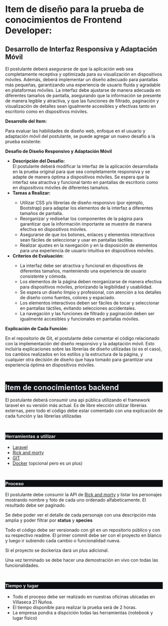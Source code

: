 
<h1 class="p1"><span class="s1">Item de diseño para la prueba de conocimientos de Frontend Developer:</span></h1>
<h2 class="p1"><span class="s1"><b>Desarrollo de Interfaz Responsiva y Adaptación Móvil</b></span></h2>
<p class="p1"><span class="s1">El postulante deberá asegurarse de que la aplicación web sea completamente receptiva y optimizada para su visualización en dispositivos móviles. Además, deberá implementar un diseño adecuado para pantallas más pequeñas, garantizando una experiencia de usuario fluida y agradable en plataformas móviles. La interfaz debe ajustarse de manera adecuada en diferentes tamaños de pantalla, asegurando que la información se presente de manera legible y atractiva, y que las funciones de filtrado, paginación y visualización de detalles sean igualmente accesibles y efectivas tanto en escritorio como en dispositivos móviles.</span></p>
<p class="p1"><span class="s1"><b>Desarrollo del Item:</b></span></p>
<p class="p1"><span class="s1">Para evaluar las habilidades de diseño web, enfoque en el usuario y adaptación móvil del postulante, se puede agregar un nuevo desafío a la prueba existente:</span></p>
<p class="p1"><span class="s1"><b>Desafío de Diseño Responsivo y Adaptación Móvil</b></span></p>
<ul class="ul1">
  <li class="li2"><span class="s2"><b></b></span><span class="s3"><b>Descripción del Desafío:</b></span><span class="s1"><br>
</span><span class="s3">El postulante deberá modificar la interfaz de la aplicación desarrollada en la prueba original para que sea completamente responsiva y se adapte de manera óptima a dispositivos móviles. Se espera que la interfaz sea atractiva y funcional tanto en pantallas de escritorio como en dispositivos móviles de diferentes tamaños.</span><span class="s1"><br>
</span></li>
  <li class="li2"><span class="s2"><b></b></span><span class="s3"><b>Tareas a Realizar:</b></span></li>
  <ul class="ul2">
    <li class="li2"><span class="s2"></span><span class="s3">Utilizar CSS y/o librerías de diseño responsivo (por ejemplo, Bootstrap) para adaptar los elementos de la interfaz a diferentes tamaños de pantalla.</span></li>
    <li class="li2"><span class="s2"></span><span class="s3">Reorganizar y rediseñar los componentes de la página para garantizar que la información importante se muestre de manera efectiva en dispositivos móviles.</span></li>
    <li class="li2"><span class="s2"></span><span class="s3">Asegurarse de que los botones, enlaces y elementos interactivos sean fáciles de seleccionar y usar en pantallas táctiles.</span></li>
    <li class="li2"><span class="s2"></span><span class="s3">Realizar ajustes en la navegación y en la disposición de elementos para una experiencia de usuario intuitiva en dispositivos móviles.</span></li>
  </ul>
  <li class="li2"><span class="s2"><b></b></span><span class="s3"><b>Criterios de Evaluación:</b></span></li>
  <ul class="ul2">
    <li class="li2"><span class="s2"></span><span class="s3">La interfaz debe ser atractiva y funcional en dispositivos de diferentes tamaños, manteniendo una experiencia de usuario consistente y cómoda.</span></li>
    <li class="li2"><span class="s2"></span><span class="s3">Los elementos de la página deben reorganizarse de manera efectiva para dispositivos móviles, priorizando la legibilidad y usabilidad.</span></li>
    <li class="li2"><span class="s2"></span><span class="s3">Se espera un diseño limpio y profesional, con atención a los detalles de diseño como fuentes, colores y espaciado.</span></li>
    <li class="li2"><span class="s2"></span><span class="s3">Los elementos interactivos deben ser fáciles de tocar y seleccionar en pantallas táctiles, evitando selecciones accidentales.</span></li>
    <li class="li2"><span class="s2"></span><span class="s3">La navegación y las funciones de filtrado y paginación deben ser igualmente accesibles y funcionales en pantallas móviles.</span></li>
  </ul>
</ul>
<p class="p1"><span class="s1"><b>Explicación de Cada Función:</b></span></p>
<p class="p1"><span class="s1">En el repositorio de Git, el postulante debe comentar el código relacionado con la implementación del diseño responsivo y la adaptación móvil. Esto incluiría explicaciones sobre las librerías de diseño utilizadas (si es el caso), los cambios realizados en los estilos y la estructura de la página, y cualquier otra decisión de diseño que haya tomado para garantizar una experiencia óptima en dispositivos móviles.</span></p>
<p class="p3"><span class="s1"></span><br></p>
<h1 style="margin: 0.0px 0.0px 16.0px 0.0px; line-height: 30.0px; font: 24.0px 'Helvetica Neue'; color: #e0e8f0; -webkit-text-stroke: #e0e8f0; background-color: #0c0e12"><span class="s1"><b>Item de conocimientos backend</b></span></h1>
<p class="p5"><span class="s1">El postulante deberá consumir una api pública utilizando el framework laravel en su versión más actual. Es de libre elección utilizar librerias externas, pero todo el código debe estar comentado con una explicación de cada función y las librerias utilizadas</span></p>
<p class="p6"><span class="s1"><b></b></span><br></p>
<h3 style="margin: 0.0px 0.0px 16.0px 0.0px; line-height: 18.0px; font: 15.0px 'Helvetica Neue'; color: #e0e8f0; -webkit-text-stroke: #e0e8f0; background-color: #0c0e12"><span class="s1"><b>Herramientas a utilizar</b></span></h3>
<ul class="ul2">
  <li class="li8"><span class="s4"><a href="https://laravel.com/"><span class="s1">Laravel</span></a></span></li>
  <li class="li8"><span class="s4"><a href="https://rickandmortyapi.com/"><span class="s1">Rick and morty</span></a></span></li>
  <li class="li8"><span class="s4"><a href="https://git-scm.com/"><span class="s1">GIT</span></a></span></li>
  <li class="li8"><span class="s4"><a href="https://www.docker.com/"><span class="s1">Docker</span></a></span><span class="s5"> (opcional pero es un plus)</span></li>
</ul>
<p class="p6"><span class="s1"><b></b></span><br></p>
<h3 style="margin: 0.0px 0.0px 16.0px 0.0px; line-height: 18.0px; font: 15.0px 'Helvetica Neue'; color: #e0e8f0; -webkit-text-stroke: #e0e8f0; background-color: #0c0e12"><span class="s1"><b>Proceso</b></span></h3>
<p class="p5"><span class="s1">El postulante debe consumir la API de <a href="https://rickandmortyapi.com/"><span class="s6">Rick and morty</span></a> y listar los personajes mostrando nombre y foto de cada uno ordenado alfabeticamente. El resultado debe ser paginado.</span></p>
<p class="p5"><span class="s1">Se debe poder ver el detalle de cada personaje con una descripción más amplia y poder filtrar por <b>status</b> y <b>species</b></span></p>
<p class="p5"><span class="s1">Todo el código debe ser versionado con git en un repositorio público y con su respectivo readme. El primer commit debe ser con el proyecto en blanco y luego ir subiendo cada cambio o funcionalidad nueva.</span></p>
<p class="p5"><span class="s1">Si el proyecto se dockeriza dará un plus adicional.</span></p>
<p class="p5"><span class="s1">Una vez terminado se debe hacer una demostración en vivo con todas las funcionalidades.</span></p>
<p class="p6"><span class="s1"><b></b></span><br></p>
<h3 style="margin: 0.0px 0.0px 16.0px 0.0px; line-height: 18.0px; font: 15.0px 'Helvetica Neue'; color: #e0e8f0; -webkit-text-stroke: #e0e8f0; background-color: #0c0e12"><span class="s1"><b>Tiempo y lugar</b></span></h3>
<ul class="ul2">
  <li class="li8"><span class="s4"></span><span class="s5">Todo el proceso debe ser realizado en nuestras oficinas ubicadas en Villaseca 21 Ñuñoa.</span></li>
  <li class="li8"><span class="s4"></span><span class="s5">El tiempo disponible para realizar la prueba será de 2 horas.</span></li>
  <li class="li8"><span class="s4"></span><span class="s5">La empresa pondra a dispcición todas las herramientas (notebook y lugar físico)</span></li>
</ul>
<p class="p9"><span class="s1"><b></b></span><br></p>
<p class="p3"><span class="s1"></span><br></p>

